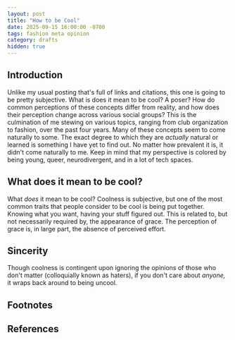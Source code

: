 ```yaml
---
layout: post
title: "How to be Cool"
date: 2025-09-15 16:00:00 -0700
tags: fashion meta opinion
category: drafts
hidden: true
--- 
```

<!-- Insert audience statement -->
## Introduction
Unlike my usual posting that's full of links and citations, this one is going to
be pretty subjective. What is does it mean to be cool? A poser? How do common perceptions
of these concepts differ from reality, and how does their perception change across
various social groups?
This is the culmination of me stewing on various topics, 
ranging from club organization to fashion, over the past four years. Many of these
concepts seem to come naturally to some. The exact degree to which they are *actually*
natural or learned is something I have yet to find out. No matter how prevalent it is,
it didn't come naturally to me. Keep in mind that my perspective is colored by being
young, queer, neurodivergent, and in a lot of tech spaces.

## What does it mean to be cool?
What *does* it mean to be cool? Coolness is subjective, but one of the most common
traits that people consider to be cool is being put together. Knowing what you want,
having your stuff figured out. This is related to, but not necessarily required by,
the appearance of grace. The perception of grace is, in large part, the absence of
perceived effort.

## Sincerity
Though coolness is contingent upon ignoring the opinions of those who don't matter
(colloquially known as haters), if you don't care about *anyone,* it wraps back around
to being uncool.


## Footnotes

## References
